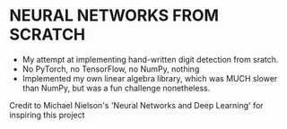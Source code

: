 # NEURAL NETWORKS FROM SCRATCH #

- My attempt at implementing hand-written digit detection from sratch. 
- No PyTorch, no TensorFlow, no NumPy, nothing
- Implemented my own linear algebra library, which was MUCH slower than NumPy, but was a fun challenge nonetheless.

Credit to Michael Nielson's 'Neural Networks and Deep Learning' for inspiring this project




